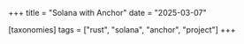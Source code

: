 +++
title = "Solana with Anchor"
date = "2025-03-07"

[taxonomies]
tags = ["rust", "solana", "anchor", "project"]
+++